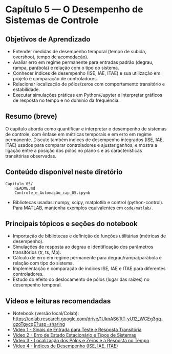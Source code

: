 # Capítulo 5 — O Desempenho de Sistemas de Controle

## Objetivos de Aprendizado

- Entender medidas de desempenho temporal (tempo de subida, overshoot, tempo de acomodação).
- Avaliar erro em regime permanente para entradas padrão (degrau, rampa, parábola) e relação com o tipo do sistema.
- Conhecer índices de desempenho (ISE, IAE, ITAE) e sua utilização em projeto e comparação de controladores.
- Relacionar localização de pólos/zeros com comportamento transitório e estabilidade.
- Executar simulações práticas em Python/Jupyter e interpretar gráficos de resposta no tempo e no domínio da frequência.

## Resumo (breve)

O capítulo aborda como quantificar e interpretar o desempenho de sistemas de controle, com ênfase em métricas temporais e em erro em regime permanente. Discute também índices de desempenho integrados (ISE, IAE, ITAE) usados para comparar controladores e ajustar ganhos, e mostra a ligação entre a posição dos pólos no plano s e as características transitórias observadas.
## Conteúdo disponível neste diretório

```
Capitulo_05/
	README.md
	Controle_e_Automação_cap_05.ipynb
```


- Bibliotecas usadas: numpy, scipy, matplotlib e control (python-control). Para MATLAB, mantenha exemplos equivalentes em `code/matlab/`.

## Principais tópicos e seções do notebook

- Importação de bibliotecas e definição de funções utilitárias (métricas de desempenho).
- Simulações de resposta ao degrau e identificação dos parâmetros transitórios (tr, ts, Mp).
- Cálculo de erro em regime permanente para degrau/rampa/parábola e relação com tipo do sistema.
- Implementação e comparação de índices ISE, IAE e ITAE para diferentes controladores.
- Estudo do efeito do deslocamento de pólos (lugar das raízes) no desempenho temporal.

## Vídeos e leituras recomendadas

- Notebook (versão local/Colab): https://colab.research.google.com/drive/1UknAS6TtT-yU12_WCEg3gq-gzoTgycqE?usp=sharing
 - [Vídeo 1 - Sinais de Entrada para Teste e Resposta Transitória](https://www.youtube.com/watch?v=J8jp_3KaXLw)
- [Vídeo 2 - Erro de Estado Estacionário e Tipos de Sistemas](https://www.youtube.com/watch?v=hG7dq-51AAg)
- [Vídeo 3 - Localização dos Pólos e Zeros e a Resposta no Tempo](https://www.youtube.com/watch?v=OtaorqVoO0k)
- [Vídeo 4 - Índices de Desempenho (ISE, IAE, ITAE)](https://www.youtube.com/watch?v=0HcUDa0CRPc)
